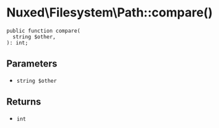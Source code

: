 # Nuxed\\Filesystem\\Path::compare()




``` Hack
public function compare(
  string $other,
): int;
```




## Parameters




+ ` string $other `




## Returns




* ` int `
